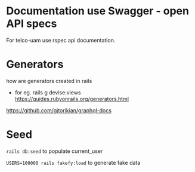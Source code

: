 # Documentation use Swagger - open API specs

For telco-uam  use rspec api documentation. 

# Generators 
 how are generators created in rails
- for eg. rails g devise:views
  https://guides.rubyonrails.org/generators.html


https://github.com/gjtorikian/graphql-docs


# Seed

`rails db:seed` to populate current_user

`USERS=100000 rails fakefy:load` to generate fake data
